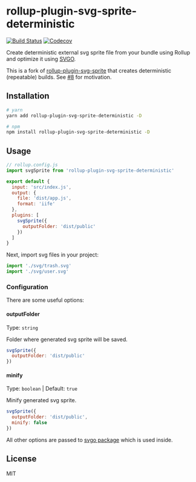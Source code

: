 # rollup-plugin-svg-sprite-deterministic

[![Build Status](https://travis-ci.org/mhassan1/rollup-plugin-svg-sprite.svg?branch=master)](https://travis-ci.org/mhassan1/rollup-plugin-svg-sprite)
[![Codecov](https://codecov.io/gh/mhassan1/rollup-plugin-svg-sprite/branch/master/graph/badge.svg)](https://codecov.io/gh/mhassan1/rollup-plugin-svg-sprite)

Create deterministic external svg sprite file from your bundle using Rollup and optimize it using [SVGO](https://github.com/svg/svgo).

This is a fork of [rollup-plugin-svg-sprite](https://www.npmjs.com/package/rollup-plugin-svg-sprite)
that creates deterministic (repeatable) builds.
See [#8](https://github.com/vladshcherbin/rollup-plugin-svg-sprite/pull/8)
for motivation.

## Installation

```bash
# yarn
yarn add rollup-plugin-svg-sprite-deterministic -D

# npm
npm install rollup-plugin-svg-sprite-deterministic -D
```

## Usage

```js
// rollup.config.js
import svgSprite from 'rollup-plugin-svg-sprite-deterministic'

export default {
  input: 'src/index.js',
  output: {
    file: 'dist/app.js',
    format: 'iife'
  },
  plugins: [
    svgSprite({
      outputFolder: 'dist/public'
    })
  ]
}
```

Next, import svg files in your project:

```js
import './svg/trash.svg'
import './svg/user.svg'
```

### Configuration

There are some useful options:

#### outputFolder

Type: `string`

Folder where generated svg sprite will be saved.

```js
svgSprite({
  outputFolder: 'dist/public'
})
```

#### minify

Type: `boolean` | Default: `true`

Minify generated svg sprite.

```js
svgSprite({
  outputFolder: 'dist/public',
  minify: false
})
```

All other options are passed to [svgo package](https://github.com/svg/svgo) which is used inside.

## License

MIT
